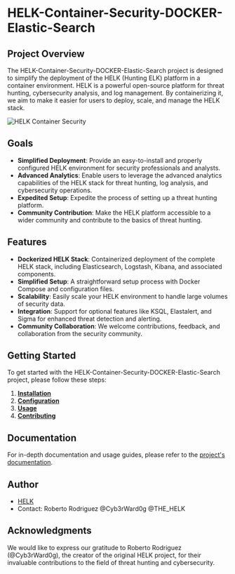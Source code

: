 # HELK-Container-Security-DOCKER-Elastic-Search

## Project Overview

The HELK-Container-Security-DOCKER-Elastic-Search project is designed to simplify the deployment of the HELK (Hunting ELK) platform in a container environment. HELK is a powerful open-source platform for threat hunting, cybersecurity analysis, and log management. By containerizing it, we aim to make it easier for users to deploy, scale, and manage the HELK stack.

![HELK Container Security](https://thehelk.com/_images/HELK-Design.png)

## Goals

- **Simplified Deployment**: Provide an easy-to-install and properly configured HELK environment for security professionals and analysts.
- **Advanced Analytics**: Enable users to leverage the advanced analytics capabilities of the HELK stack for threat hunting, log analysis, and cybersecurity operations.
- **Expedited Setup**: Expedite the process of setting up a threat hunting platform.
- **Community Contribution**: Make the HELK platform accessible to a wider community and contribute to the basics of threat hunting.

## Features

- **Dockerized HELK Stack**: Containerized deployment of the complete HELK stack, including Elasticsearch, Logstash, Kibana, and associated components.
- **Simplified Setup**: A straightforward setup process with Docker Compose and configuration files.
- **Scalability**: Easily scale your HELK environment to handle large volumes of security data.
- **Integration**: Support for optional features like KSQL, Elastalert, and Sigma for enhanced threat detection and alerting.
- **Community Collaboration**: We welcome contributions, feedback, and collaboration from the security community.

## Getting Started

To get started with the HELK-Container-Security-DOCKER-Elastic-Search project, please follow these steps:

1. **[Installation]([#installation](https://thehelk.com/installation.html))**
2. **[Configuration](https://thehelk.com/how-to/docker/export-images.html)**
3. **[Usage](https://github.com/Cyb3rWard0g/HELK/blob/master/LICENSE)**
4. **[Contributing](https://github.com/Cyb3rWard0g/HELK/graphs/contributors)**
## Documentation

For in-depth documentation and usage guides, please refer to the [project's documentation](https://github.com/at0m-b0mb/HELK-Container-Security-DOCKER-Elastic-Search/blob/main/HELK-Container-Security-DOCKER-Elastic-Search-Kailash.pdf).

## Author

- [HELK](https://github.com/Cyb3rWard0g/HELK)
- Contact: Roberto Rodriguez @Cyb3rWard0g @THE_HELK


## Acknowledgments

We would like to express our gratitude to Roberto Rodriguez (@Cyb3rWard0g), the creator of the original HELK project, for their invaluable contributions to the field of threat hunting and cybersecurity.
